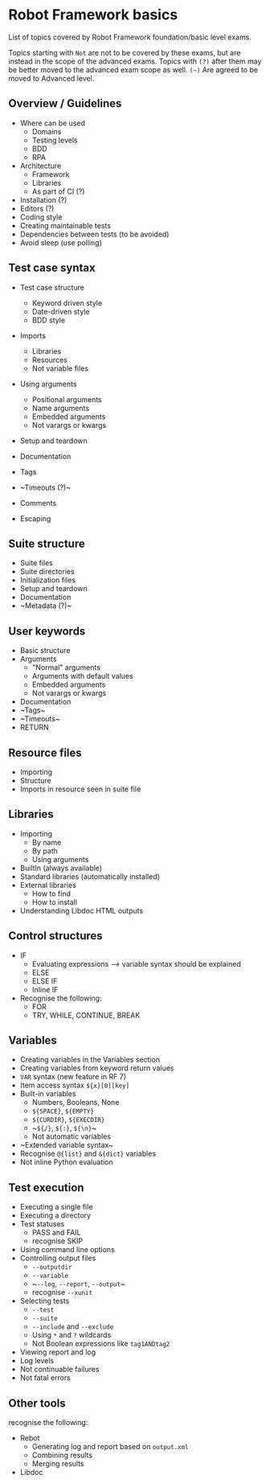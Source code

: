 # Robot Framework basics

List of topics covered by Robot Framework foundation/basic level exams.

Topics starting with `Not` are not to be covered by these exams, but are
instead in the scope of the advanced exams. Topics with `(?)` after them
may be better moved to the advanced exam scope as well. `(~)` Are agreed
to be moved to Advanced level.

## Overview / Guidelines

- Where can be used
  - Domains
  - Testing levels
  - BDD
  - RPA
- Architecture
  - Framework
  - Libraries
  - As part of CI (?)
- Installation (?)
- Editors (?)
- Coding style
- Creating maintainable tests
- Dependencies between tests (to be avoided)
- Avoid sleep (use polling)

## Test case syntax

- Test case structure
  - Keyword driven style
  - Date-driven style
  - BDD style

- Imports
  - Libraries
  - Resources
  - Not variable files

- Using arguments
  - Positional arguments
  - Name arguments
  - Embedded arguments
  - Not varargs or kwargs

- Setup and teardown
- Documentation
- Tags
- ~Timeouts (?)~
- Comments
- Escaping

## Suite structure

- Suite files
- Suite directories
- Initialization files
- Setup and teardown
- Documentation
- ~Metadata (?)~

## User keywords

- Basic structure
- Arguments
  - "Normal" arguments
  - Arguments with default values
  - Embedded arguments
  - Not varargs or kwargs
- Documentation
- ~Tags~
- ~Timeouts~
- RETURN

## Resource files

- Importing
- Structure
- Imports in resource seen in suite file

## Libraries

- Importing
  - By name
  - By path
  - Using arguments
- BuiltIn (always available)
- Standard libraries (automatically installed)
- External libraries
    - How to find
    - How to install
- Understanding Libdoc HTML outputs

## Control structures

- IF
  - Evaluating expressions --> variable syntax should be explained 
  - ELSE
  - ELSE IF
  - Inline IF
- Recognise the following:
  - FOR
  - TRY, WHILE, CONTINUE, BREAK

## Variables

- Creating variables in the Variables section
- Creating variables from keyword return values
- `VAR` syntax (new feature in RF 7)
- Item access syntax `${x}[0][key]`
- Built-in variables
  - Numbers, Booleans, None
  - `${SPACE}`, `${EMPTY}`
  - `${CURDIR}`, `${EXECDIR}`
  - ~`${/}`, `${:}`, `${\n}`~
  - Not automatic variables
- ~Extended variable syntax~
- Recognise `@{list}` and `&{dict}` variables
- Not inline Python evaluation

## Test execution

- Executing a single file
- Executing a directory
- Test statuses
  - PASS and FAIL
  - recognise SKIP
- Using command line options
- Controlling output files
  - `--outputdir`
  - `--variable`
  - ~`--log`, `--report`, `--output`~
  - recognise `--xunit`
- Selecting tests
  - `--test`
  - `--suite`
  - `--include` and `--exclude`
  - Using `*` and `?` wildcards
  - Not Boolean expressions like `tag1ANDtag2`
- Viewing report and log
- Log levels
- Not continuable failures
- Not fatal errors

## Other tools
recognise the following:
- Rebot
  - Generating log and report based on `output.xml`
  - Combining results
  - Merging results
- Libdoc

